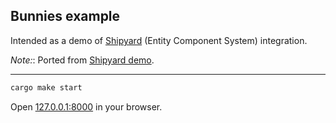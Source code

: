 ## Bunnies example

Intended as a demo of [Shipyard](https://github.com/leudz/shipyard) (Entity Component System) integration.

_Note:_: Ported from [Shipyard demo](https://github.com/leudz/shipyard/tree/23f2998296f690aee78972f9cfe06dfd73b7971c/demo).

---

```bash
cargo make start
```

Open [127.0.0.1:8000](http://127.0.0.1:8000) in your browser.

